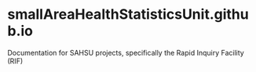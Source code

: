 # smallAreaHealthStatisticsUnit.github.io
Documentation for SAHSU projects, specifically the Rapid Inquiry Facility (RIF)
